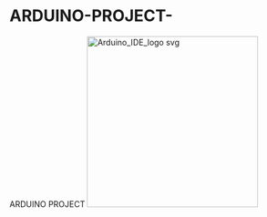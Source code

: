 # ARDUINO-PROJECT-
ARDUINO PROJECT 
<img width="300" height="300" alt="Arduino_IDE_logo svg" src="https://github.com/user-attachments/assets/9341c953-88de-4436-9aed-7e0d8ed3b737" />
